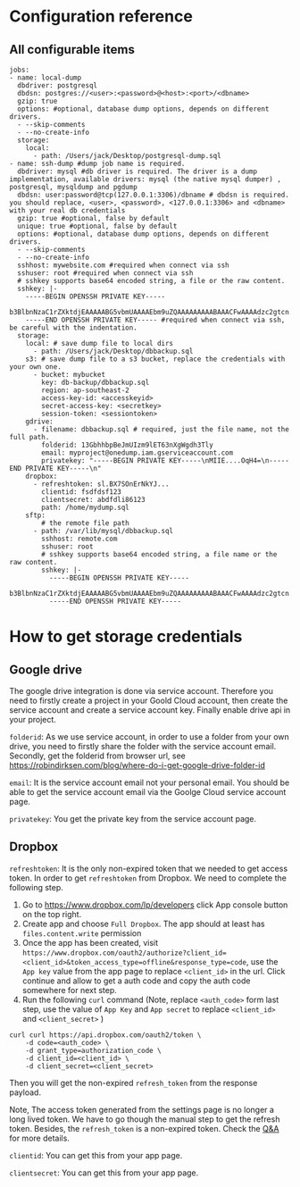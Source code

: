 # Configuration reference
## All configurable items
```
jobs:
- name: local-dump
  dbdriver: postgresql
  dbdsn: postgres://<user>:<password>@<host>:<port>/<dbname>
  gzip: true
  options: #optional, database dump options, depends on different drivers.
  - --skip-comments
  - --no-create-info
  storage:
    local:
      - path: /Users/jack/Desktop/postgresql-dump.sql
- name: ssh-dump #dump job name is required.
  dbdriver: mysql #db driver is required. The driver is a dump implementation, available drivers: mysql (the native mysql dumper) , postgresql, mysqldump and pgdump
  dbdsn: user:password@tcp(127.0.0.1:3306)/dbname # dbdsn is required. you should replace, <user>, <password>, <127.0.0.1:3306> and <dbname> with your real db credentials
  gzip: true #optional, false by default
  unique: true #optional, false by default
  options: #optional, database dump options, depends on different drivers.
  - --skip-comments
  - --no-create-info
  sshhost: mywebsite.com #required when connect via ssh
  sshuser: root #required when connect via ssh
  # sshkey supports base64 encoded string, a file or the raw content.
  sshkey: |-
    -----BEGIN OPENSSH PRIVATE KEY-----
    b3BlbnNzaC1rZXktdjEAAAAABG5vbmUAAAAEbm9uZQAAAAAAAAABAAACFwAAAAdzc2gtcn...
    -----END OPENSSH PRIVATE KEY----- #required when connect via ssh, be careful with the indentation.
  storage:
    local: # save dump file to local dirs
      - path: /Users/jack/Desktop/dbbackup.sql
    s3: # save dump file to a s3 bucket, replace the credentials with your own one.
      - bucket: mybucket
        key: db-backup/dbbackup.sql
        region: ap-southeast-2
        access-key-id: <accesskeyid>
        secret-access-key: <secretkey>
        session-token: <sessiontoken>
    gdrive:
      - filename: dbbackup.sql # required, just the file name, not the full path.
        folderid: 13GbhhbpBeJmUIzm9lET63nXgWgdh3Tly
        email: myproject@onedump.iam.gserviceaccount.com
        privatekey: "-----BEGIN PRIVATE KEY-----\nMIIE....OqH4=\n-----END PRIVATE KEY-----\n"
    dropbox:
      - refreshtoken: sl.BX7SOnErNkYJ...
        clientid: fsdfdsf123
        clientsecret: abdfdli86123
        path: /home/mydump.sql
    sftp:
        # the remote file path
      - path: /var/lib/mysql/dbbackup.sql
        sshhost: remote.com
        sshuser: root
        # sshkey supports base64 encoded string, a file name or the raw content.
        sshkey: |-
          -----BEGIN OPENSSH PRIVATE KEY-----
          b3BlbnNzaC1rZXktdjEAAAAABG5vbmUAAAAEbm9uZQAAAAAAAAABAAACFwAAAAdzc2gtcn...
          -----END OPENSSH PRIVATE KEY-----
```

# How to get storage credentials

## Google drive
The google drive integration is done via service account. Therefore you need to firstly create a project in your Goold Cloud account, then create the service account and create a service account key. Finally enable drive api in your project.

`folderid`: As we use service account, in order to use a folder from your own drive, you need to firstly share the folder with the service account email. Secondly, get the folderid from browser url, see https://robindirksen.com/blog/where-do-i-get-google-drive-folder-id

`email`: It is the service account email not your personal email. You should be able to get the service account email via the Goolge Cloud service account page.

`privatekey`: You get the private key from the service account page.

## Dropbox

`refreshtoken`: It is the only non-expired token that we needed to get access token. In order to get `refreshtoken` from Dropbox. We need to complete the following step.

1. Go to https://www.dropbox.com/lp/developers click App console button on the top right.
1. Create app and choose `Full Dropbox`. The app should at least has `files.content.write` permission
1. Once the app has been created, visit `https://www.dropbox.com/oauth2/authorize?client_id=<client_id>&token_access_type=offline&response_type=code`, use the `App key` value from the app page to replace `<client_id>` in the url. Click continue and allow to get a auth code and copy the auth code somewhere for next step.
1. Run the following `curl` command (Note, replace `<auth_code>` form last step, use the value of `App Key` and `App secret` to replace `<client_id>` and `<client_secret>` )
```
curl curl https://api.dropbox.com/oauth2/token \
    -d code=<auth_code> \
    -d grant_type=authorization_code \
    -d client_id=<client_id> \
    -d client_secret=<client_secret>
```
Then you will get the non-expired `refresh_token` from the response payload.


Note, The access token generated from the settings page is no longer a long lived token. We have to go though the manual step to get the refresh token. Besides, the `refresh_token` is a non-expired token. Check the [Q&A](https://www.dropboxforum.com/t5/Dropbox-API-Support-Feedback/Re-How-to-get-refresh-token-without-User-interaction/m-p/655435/highlight/true#M29847) for more details.

`clientid`: You can get this from your app page.

`clientsecret`: You can get this from your app page.